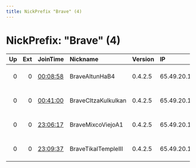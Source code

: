 ```yaml
---
title: NickPrefix "Brave" (4)
---
```


# NickPrefix: "Brave" (4)

|   Up |   Ext | JoinTime                                                                                            | Nickname            | Version   | IP          | AS                     | CC   |   ORp |   Dirp | OS    | Contact            |   eFamMembers |
|-----:|------:|:----------------------------------------------------------------------------------------------------|:--------------------|:----------|:------------|:-----------------------|:-----|------:|-------:|:------|:-------------------|--------------:|
|    0 |     0 | [00:08:58](https://metrics.torproject.org/rs.html#details/EC59BA776C37840905277DE5108C9EA4B8D73CD6) | BraveAltunHaB4      | 0.4.2.5   | 65.49.20.12 | Hurricane Electric LLC | us   |  9002 |      0 | Linux | torrelay@brave.com |             5 |
|    0 |     0 | [00:41:00](https://metrics.torproject.org/rs.html#details/B59374C1C5A3BD878E7EDD477438905B39900E70) | BraveCItzaKulkulkan | 0.4.2.5   | 65.49.20.12 | Hurricane Electric LLC | us   |  9003 |      0 | Linux | torrelay@brave.com |             5 |
|    0 |     0 | [23:06:17](https://metrics.torproject.org/rs.html#details/4F72B722DEBC7B70B5C100215EAFBD026697DC44) | BraveMixcoViejoA1   | 0.4.2.5   | 65.49.20.12 | Hurricane Electric LLC | us   |  9009 |      0 | Linux | torrelay@brave.com |             5 |
|    0 |     0 | [23:09:37](https://metrics.torproject.org/rs.html#details/47A8515A056B45FDF45C491C6BDE82D65FA1F4DE) | BraveTikalTempleIII | 0.4.2.5   | 65.49.20.12 | Hurricane Electric LLC | us   |  9012 |      0 | Linux | torrelay@brave.com |             5 |
